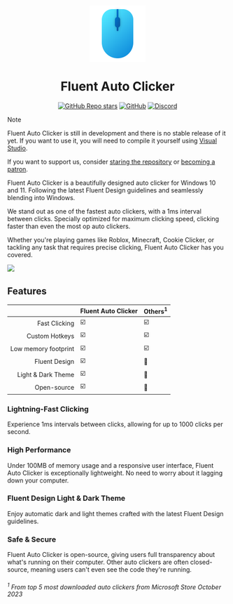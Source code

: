 <p align="center">
  <img alt="Fluent Auto Clicker" align=center src="assets/Logo.png" height="128px" />
  <h1 align="center">Fluent Auto Clicker</h1>
</p>

<div align="center">

  [![GitHub Repo stars](https://img.shields.io/github/stars/RyanLua/FluentAutoClicker?color=0078d7&style=for-the-badge)](https://github.com/RyanLua/FluentAutoClicker/stargazers)
  [![GitHub](https://img.shields.io/github/license/RyanLua/FluentAutoClicker?color=0078d7&style=for-the-badge)](https://github.com/RyanLua/FluentAutoClicker/blob/main/LICENSE.txt)
  [![Discord](https://img.shields.io/discord/1162303282002272359?label=discord&color=0078d7&style=for-the-badge)](https://discord.gg/hYU4rvT7DK)

</div>

> [!NOTE]
> Fluent Auto Clicker is still in development and there is no stable release of it yet. If you want to use it, you will need to compile it yourself using [Visual Studio](https://visualstudio.microsoft.com/).
>
> If you want to support us, consider [staring the repository](https://docs.github.com/en/get-started/exploring-projects-on-github/saving-repositories-with-stars) or [becoming a patron](https://www.patreon.com/RyanLuu).

Fluent Auto Clicker is a beautifully designed auto clicker for Windows 10 and 11. Following the latest Fluent Design guidelines and seamlessly blending into Windows.

We stand out as one of the fastest auto clickers, with a 1ms interval between clicks. Specially optimized for maximum clicking speed, clicking faster than even the most op auto clickers.

Whether you're playing games like Roblox, Minecraft, Cookie Clicker, or tackling any task that requires precise clicking, Fluent Auto Clicker has you covered.

<picture>
  <source media="(prefers-color-scheme: dark)" srcset="https://github.com/RyanLua/FluentAutoClicker/assets/80087248/eee955ac-4429-4262-ba84-48bf99c121d1">
  <source media="(prefers-color-scheme: light)" srcset="https://github.com/RyanLua/FluentAutoClicker/assets/80087248/ea30b709-fe74-4cec-b513-7aebf25d4270">
  <img src="https://github.com/RyanLua/FluentAutoClicker/assets/80087248/ea30b709-fe74-4cec-b513-7aebf25d4270">
</picture>

## Features

|  | Fluent Auto Clicker | Others<sup>1</sup> |
| --: | --- | --- |
| Fast Clicking | :ballot_box_with_check: | :ballot_box_with_check: |
| Custom Hotkeys | :ballot_box_with_check: | :ballot_box_with_check: |
| Low memory footprint | :ballot_box_with_check: | :ballot_box_with_check: |
| Fluent Design | :ballot_box_with_check: | :black_square_button: |
| Light & Dark Theme | :ballot_box_with_check: | :black_square_button: |
| Open-source | :ballot_box_with_check: | :black_square_button: |

### Lightning-Fast Clicking

Experience 1ms intervals between clicks, allowing for up to 1000 clicks per second.

### High Performance

Under 100MB of memory usage and a responsive user interface, Fluent Auto Clicker is exceptionally lightweight. No need to worry about it lagging down your computer.

### Fluent Design Light & Dark Theme

Enjoy automatic dark and light themes crafted with the latest Fluent Design guidelines.

### Safe & Secure

Fluent Auto Clicker is open-source, giving users full transparency about what's running on their computer. Other auto clickers are often closed-source, meaning users can't even see the code they're running.

###### <sup>1</sup> From top 5 most downloaded auto clickers from Microsoft Store October 2023
